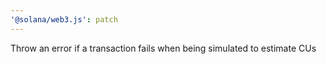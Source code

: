 ```yaml
---
'@solana/web3.js': patch
---
```


Throw an error if a transaction fails when being simulated to estimate CUs
